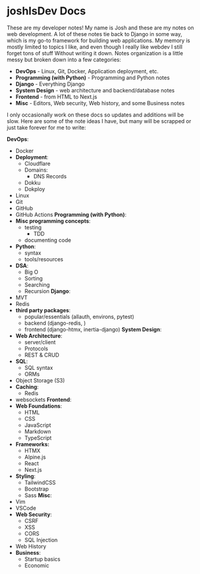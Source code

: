 # joshIsDev Docs

These are my developer notes! My name is Josh and these are my notes on web development. A lot of these notes tie back to Django in some way, which is my go-to framework for building web applications. My memory is mostly limited to topics I like, and even though I really like webdev I still forget tons of stuff Without writing it down. Notes organization is a little messy but broken down into a few categories:

- **DevOps** - Linux, Git, Docker, Application deployment, etc.
- **Programming (with Python)** - Programming and Python notes
- **Django** - Everything Django
- **System Design** - web architecture and backend/database notes
- **Frontend** - from HTML to Next.js
- **Misc** - Editors, Web security, Web history, and some Business notes

I only occasionally work on these docs so updates and additions will be slow. Here are some of the note ideas I have, but many will be scrapped or just take forever for me to write:

**DevOps**:

- Docker
 - **Deployment**:
	- Cloudflare
	- Domains:
		- DNS Records
	- Dokku
	- Dokploy
- Linux
- Git
- GitHub
- GitHub Actions
**Programming (with Python)**:
- **Misc programming concepts**:
	- testing
		- TDD
	- documenting code
- **Python**:
	- syntax
	- tools/resources
- **DSA**:
	- Big O
	- Sorting
	- Searching
	- Recursion
**Django**:
- MVT
- Redis
- **third party packages**:
	- popular/essentials (allauth, environs, pytest)
	- backend (django-redis, )
	- frontend (django-htmx, inertia-django)
**System Design**:
- **Web Architecture**:
	- server/client
	- Protocols
	- REST & CRUD
- **SQL**:
	- SQL syntax
	- ORMs
- Object Storage (S3)
- **Caching**:
	- Redis
- websockets
**Frontend**:
- **Web Foundations**:
	- HTML
	- CSS
	- JavaScript
	- Markdown
	- TypeScript
- **Frameworks:**
	- HTMX
	- Alpine.js
	- React
	- Next.js
- **Styling**:
	- TailwindCSS
	- Bootstrap
	- Sass
**Misc**:
- Vim
- VSCode
- **Web Security**:
	 - CSRF
	 - XSS
	 - CORS
	 - SQL Injection
- Web History
- **Business**:
	- Startup basics
	- Economic